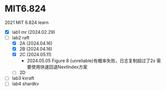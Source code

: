# MIT6.824
2021 MIT 6.824 learn

- [x] lab1 mr (2024.02.29)
- [ ] lab2 raft
    - [x] 2A (2024.04.16)
    - [x] 2B (2024.04.16)
    - [x] 2C (2024.05.11)
        - 2024.05.05  Figure 8 (unreliable)有概率失败，日志复制超过了2s 需要使用快速回退NextIndex方案
    - [ ] 2D
- [ ] lab3 kvraft
- [ ] lab4 shardkv